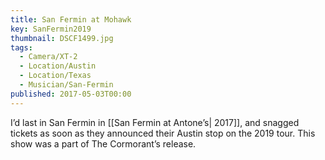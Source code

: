 ```yaml
---
title: San Fermin at Mohawk
key: SanFermin2019
thumbnail: DSCF1499.jpg
tags:
  - Camera/XT-2
  - Location/Austin
  - Location/Texas
  - Musician/San-Fermin
published: 2017-05-03T00:00
---
```

I’d last in San Fermin in [[San Fermin at Antone’s| 2017]], and snagged tickets as soon as they announced their Austin stop on the 2019 tour. This show was a part of The Cormorant’s release.
